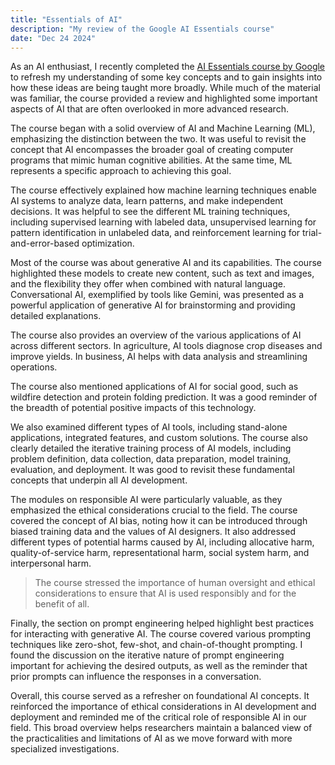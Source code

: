 ```yaml
---
title: "Essentials of AI"
description: "My review of the Google AI Essentials course"
date: "Dec 24 2024"
---
```


As an AI enthusiast, I recently completed the [AI Essentials course by Google](https://grow.google/ai-essentials/) to refresh my understanding of some key concepts and to gain insights into how these ideas are being taught more broadly. While much of the material was familiar, the course provided a review and highlighted some important aspects of AI that are often overlooked in more advanced research.

The course began with a solid overview of AI and Machine Learning (ML), emphasizing the distinction between the two. It was useful to revisit the concept that AI encompasses the broader goal of creating computer programs that mimic human cognitive abilities. At the same time, ML represents a specific approach to achieving this goal. 

The course effectively explained how machine learning techniques enable AI systems to analyze data, learn patterns, and make independent decisions. It was helpful to see the different ML training techniques, including supervised learning with labeled data, unsupervised learning for pattern identification in unlabeled data, and reinforcement learning for trial-and-error-based optimization.

Most of the course was about generative AI and its capabilities. The course highlighted these models to create new content, such as text and images, and the flexibility they offer when combined with natural language. Conversational AI, exemplified by tools like Gemini, was presented as a powerful application of generative AI for brainstorming and providing detailed explanations.

The course also provides an overview of the various applications of AI across different sectors. In agriculture, AI tools diagnose crop diseases and improve yields. In business, AI helps with data analysis and streamlining operations. 

The course also mentioned applications of AI for social good, such as wildfire detection and protein folding prediction. It was a good reminder of the breadth of potential positive impacts of this technology.

We also examined different types of AI tools, including stand-alone applications, integrated features, and custom solutions. The course also clearly detailed the iterative training process of AI models, including problem definition, data collection, data preparation, model training, evaluation, and deployment. It was good to revisit these fundamental concepts that underpin all AI development.

The modules on responsible AI were particularly valuable, as they emphasized the ethical considerations crucial to the field. The course covered the concept of AI bias, noting how it can be introduced through biased training data and the values of AI designers. It also addressed different types of potential harms caused by AI, including allocative harm, quality-of-service harm, representational harm, social system harm, and interpersonal harm. 

> The course stressed the importance of human oversight and ethical considerations to ensure that AI is used responsibly and for the benefit of all. 

Finally, the section on prompt engineering helped highlight best practices for interacting with generative AI. The course covered various prompting techniques like zero-shot, few-shot, and chain-of-thought prompting. I found the discussion on the iterative nature of prompt engineering important for achieving the desired outputs, as well as the reminder that prior prompts can influence the responses in a conversation.

Overall, this course served as a refresher on foundational AI concepts. It reinforced the importance of ethical considerations in AI development and deployment and reminded me of the critical role of responsible AI in our field. This broad overview helps researchers maintain a balanced view of the practicalities and limitations of AI as we move forward with more specialized investigations.